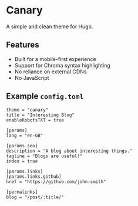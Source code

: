 # Canary
A simple and clean theme for Hugo.

## Features
- Built for a mobile-first experience
- Support for Chroma syntax highlighting
- No reliance on external CDNs
- No JavaScript

## Example `config.toml`

```
theme = "canary"
title = "Interesting Blog"
enableRobotsTXT = true

[params]
lang = "en-GB"

[params.seo]
description = "A blog about interesting things."
tagline = "Blogs are useful!"
index = true

[params.links]
[params.links.github]
href = "https://github.com/john-smith"

[permalinks]
blog = "/post/:title/"
```